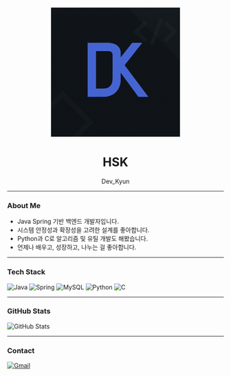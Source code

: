 <!-- dev.Kyun 로고 이미지 -->
<p align="center">
  <img src="https://github.com/Kyun-h/asset/blob/main/DK.png?raw=true" width="300"/>
</p>

<h1 align="center">HSK</h1>
<p align="center">Dev_Kyun</p>

---

### About Me

- Java Spring 기반 백엔드 개발자입니다.
- 시스템 안정성과 확장성을 고려한 설계를 좋아합니다.
- Python과 C로 알고리즘 및 유틸 개발도 해봤습니다.
- 언제나 배우고, 성장하고, 나누는 걸 좋아합니다.

---

### Tech Stack

![Java](https://img.shields.io/badge/Java-007396?style=for-the-badge&logo=openjdk&logoColor=white)
![Spring](https://img.shields.io/badge/Spring-6DB33F?style=for-the-badge&logo=spring&logoColor=white)
![MySQL](https://img.shields.io/badge/MySQL-4479A1?style=for-the-badge&logo=mysql&logoColor=white)
![Python](https://img.shields.io/badge/Python-3776AB?style=for-the-badge&logo=python&logoColor=white)
![C](https://img.shields.io/badge/C-00599C?style=for-the-badge&logo=c&logoColor=white)

---

### GitHub Stats

![GitHub Stats](https://github-readme-stats.vercel.app/api?username=your-username&show_icons=true&theme=tokyonight)

---

### Contact

[![Gmail](https://img.shields.io/badge/email-dev.kyun@gmail.com-red?style=flat-square&logo=gmail&logoColor=white)](mailto:dev.kyun@gmail.com)
